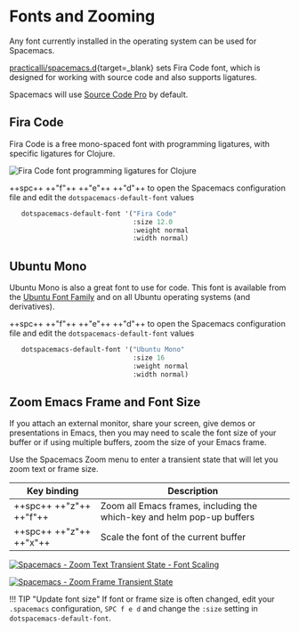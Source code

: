# Fonts and Zooming

Any font currently installed in the operating system can be used for Spacemacs.

[practicalli/spacemacs.d](https://github.com/practicalli/spacemacs.d){target=_blank} sets Fira Code font, which is designed for working with source code and also supports ligatures.

Spacemacs will use [Source Code Pro](https://adobe-fonts.github.io/source-code-pro/) by default.



## Fira Code

Fira Code is a free mono-spaced font with programming ligatures, with specific ligatures for Clojure.

![Fira Code font programming ligatures for Clojure](https://raw.githubusercontent.com/practicalli/graphic-design/live/clojure/fira-code-font-clojure-ligatures.png)

++spc++ ++"f"++ ++"e"++ ++"d"++ to open the Spacemacs configuration file and edit the `dotspacemacs-default-font` values

```lisp
   dotspacemacs-default-font '("Fira Code"
                               :size 12.0
                               :weight normal
                               :width normal)
```


## Ubuntu Mono

Ubuntu Mono is also a great font to use for code.  This font is available from the [Ubuntu Font Family](http://font.ubuntu.com/) and on all Ubuntu operating systems (and derivatives).

++spc++ ++"f"++ ++"e"++ ++"d"++ to open the Spacemacs configuration file and edit the `dotspacemacs-default-font` values

```lisp
   dotspacemacs-default-font '("Ubuntu Mono"
                               :size 16
                               :weight normal
                               :width normal)
```


## Zoom Emacs Frame and Font Size

If you attach an external monitor, share your screen, give demos or presentations in Emacs, then you may need to scale the font size of your buffer or if using multiple buffers, zoom the size of your Emacs frame.

Use the Spacemacs Zoom menu to enter a transient state that will let you zoom text or frame size.

| Key binding             | Description                                                            |
|-------------------------|------------------------------------------------------------------------|
| ++spc++ ++"z"++ ++"f"++ | Zoom all Emacs frames, including the which-key and helm pop-up buffers |
| ++spc++ ++"z"++ ++"x"++ | Scale the font of the current buffer                                   |

[![Spacemacs - Zoom Text Transient State - Font Scaling](/images/spacemacs-zoom-text-transient-state-font-scaling.png)](/images/spacemacs-zoom-text-transient-state-font-scaling.png)


[![Spacemacs - Zoom Frame Transient State](/images/spacemacs-zoom-frame-scale-transient-state.png)](/images/spacemacs-zoom-frame-scale-transient-state.png)

!!! TIP "Update font size"
    If font or frame size is often changed, edit your `.spacemacs` configuration, `SPC f e d` and change the `:size` setting in `dotspacemacs-default-font`.
